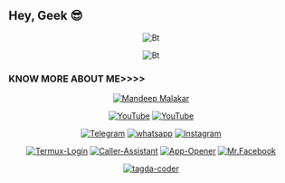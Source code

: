 ## Hey, Geek 😎
<p align="center"><img scr="https://media1.giphy.com/media/qgQUggAC3Pfv687qPC/giphy.gif?cid=ecf05e47x6glkoauy50m7bl7jsg8ddvy6ls53li1zra1sm4d&ep=v1_gifs_search&rid=giphy.gif&ct=g" alt="Bt">

<p align="center"><img src="https://user-images.githubusercontent.com/49580304/110318584-81067880-7fc2-11eb-8391-152d308e7f2b.gif" alt="Bt">

<!--<p align="center"><a href="https://rebrand.ly/noobhacktube"><img title="Noob Hackers" src="https://user-images.githubusercontent.com/49580304/117566137-7a83a280-b0d2-11eb-8153-91e45df98ca8.gif"></a>
</p> -->
  
### KNOW MORE ABOUT ME>>>>
<p align="center"><a href="https://github.com/tagda-coder"><img title="Mandeep Malakar " src="https://github-readme-streak-stats.herokuapp.com/?user=tagda-coder&"></a>
</p>

<p align="center">
<a href="https://rebrand.ly/githubprof"><img title="YouTube" src="https://img.shields.io/badge/noob-hackers-brightgreen?style=for-the-badge&logo=github"></a>
<a href="https://rebrand.ly/noobhackers"><img title="YouTube" src="https://img.shields.io/badge/YouTube-Noob Hackers-red?style=for-the-badge&logo=Youtube"></a>
</p>

<p align="center">
<a href="https://rebrand.ly/telegramchnl"><img title="Telegram" src="https://img.shields.io/badge/Telegram-black?style=for-the-badge&logo=Telegram"></a>
<a href="https://rebrand.ly/hckrgroups"><img title="whatsapp" src="https://img.shields.io/badge/whatsapp-blue?style=for-the-badge&logo=whatsapp"></a>
<a href="https://rebrand.ly/insgrm"><img title="Instagram" src="https://img.shields.io/badge/INSTAGRAM-purple?style=for-the-badge&logo=instagram"></a>
<p align="center">
<a href="https://github.com/tagda-coder/WASP-BITE"><img title="Termux-Login" src="https://github-readme-stats.vercel.app/api/pin/?username=tagda-coder&repo=WASP-BITE&theme=highcontrast"></a>
<a href="https://github.com/tagda-coder/Caller-Assistant"><img title="Caller-Assistant" src="https://github-readme-stats.vercel.app/api/pin/?username=tagda-coder&repo=Caller-Assistant&theme=highcontrast"></a>
<a href="https://github.com/tagda-coder/App-Opener"><img title="App-Opener" src="https://github-readme-stats.vercel.app/api/pin/?username=tagda-coder&repo=App-Opener&theme=highcontrast"></a>
<a href="https://github.com/tagda-coder/MR.FACEBOOK"><img title="Mr.Facebook" src="https://github-readme-stats.vercel.app/api/pin/?username=tagdacoder&repo=MR.FACEBOOK&theme=highcontrast"></a>
</p>

<p align="center">
<a href="https://github.com/tagda-coder"><img title="tagda-coder" src="https://github-readme-stats.vercel.app/api/top-langs?username=tagda-coder&show_icons=true&locale=en&layout=compact"></a>
</p>
